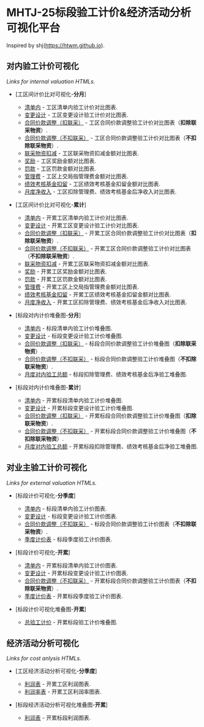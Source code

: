 # MHTJ-25标段验工计价&经济活动分析可视化平台 

Inspired by shj(https://htwm.github.io).

## 对内验工计价可视化

*Links for internal valuation HTMLs.*

- [工区间计价比对可视化-**分月**]
    - [清单内](./InternalValuationHTML/清单内计价表.html) - 工区清单内验工计价对比图表.
    - [变更设计](./InternalValuationHTML/二类变更设计计价表.html) - 工区变更设计验工计价对比图表.
    - [合同价款调整（扣联采）](./InternalValuationHTML/合同价款调整计价表.html) - 工区合同价款调整验工计价对比图表（**扣除联采物资**）.
    - [合同价款调整（不扣联采）](./InternalValuationHTML/合同价款调整计价表-含联采.html) - 工区合同价款调整验工计价对比图表（**不扣除联采物资**）.
    - [联采物资扣减](./InternalValuationHTML/联采物资扣减.html) - 工区联采物资扣减金额对比图表.
    - [奖励](./InternalValuationHTML/奖励.html) - 工区奖励金额对比图表.
    - [罚款](./InternalValuationHTML/罚款.html) - 工区罚款金额对比图表.
    - [管理费](./InternalValuationHTML/管理费.html) - 工区上交局指管理费金额对比图表.
    - [绩效考核基金扣留](./InternalValuationHTML/绩效考核基金扣留.html) - 工区绩效考核基金扣留金额对比图表.
    - [月度净收入](./InternalValuationHTML/月度净收入.html) - 工区扣除管理费、绩效考核基金后净收入对比图表.
    
- [工区间计价比对可视化-**累计**]
    - [清单内](./InternalValuationHTML/(SUM)清单内开价表.html) - 开累工区清单内验工计价对比图表.
    - [变更设计](./InternalValuationHTML/(SUM)二类变更设计计价表.html) - 开累工区变更设计验工计价对比图表.
    - [合同价款调整（扣联采）](./InternalValuationHTML/(SUM)合同价款调整计价表.html) - 开累工区合同价款调整验工计价对比图表（**扣除联采物资**）.
    - [合同价款调整（不扣联采）](./InternalValuationHTML/(SUM)合同价款调整计价表-含联采.html) - 开累工区合同价款调整验工计价对比图表（**不扣除联采物资**）.
    - [联采物资扣减](./InternalValuationHTML/(SUM)联采物资扣减.html) - 开累工区联采物资扣减金额对比图表.
    - [奖励](./InternalValuationHTML/(SUM)奖励.html) - 开累工区奖励金额对比图表.
    - [罚款](./InternalValuationHTML/(SUM)罚款.html) - 开累工区罚款金额对比图表.
    - [管理费](./InternalValuationHTML/(SUM)管理费.html) - 开累工区上交局指管理费金额对比图表.
    - [绩效考核基金扣留](./InternalValuationHTML/(SUM)绩效考核基金扣留.html) - 开累工区绩效考核基金扣留金额对比图表.
    - [月度净收入](./InternalValuationHTML/(SUM)月度净收入.html) - 开累工区扣除管理费、绩效考核基金后净收入对比图表.

- [标段对内计价堆叠图-**分月**]
    - [清单内](./InternalValuationHTML/清单内产值-Merge.html) - 标段清单内验工计价堆叠图.
    - [变更设计](./InternalValuationHTML/变更设计产值-Merge.html) - 标段变更设计验工计价堆叠图.
    - [合同价款调整（扣联采）](./InternalValuationHTML/合同价款调整产值-Merge.html) - 标段合同价款调整验工计价堆叠图（**扣除联采物资**）.
    - [合同价款调整（不扣联采）](./InternalValuationHTML/合同价款调整产值-含联采-Merge.html) - 标段合同价款调整验工计价堆叠图（**不扣除联采物资**）.
    - [月度对内验工总额](./InternalValuationHTML/月度净收入-Merge.html) - 标段扣除管理费、绩效考核基金后净验工堆叠图.

- [标段对内计价堆叠图-**累计**]
    - [清单内](./InternalValuationHTML/(SUM)清单内产值-Merge.html) - 开累标段清单内验工计价堆叠图.
    - [变更设计](./InternalValuationHTML/(SUM)变更设计产值-Merge.html) - 开累标段变更设计验工计价堆叠图.
    - [合同价款调整（扣联采）](./InternalValuationHTML/(SUM)合同价款调整产值-Merge.html) - 开累标段合同价款调整验工计价堆叠图（**扣除联采物资**）.
    - [合同价款调整（不扣联采）](./InternalValuationHTML/(SUM)合同价款调整产值-含联采-Merge.html) - 开累标段合同价款调整验工计价堆叠图（**不扣除联采物资**）.
    - [月度对内验工总额](./InternalValuationHTML/(SUM)月度净收入-Merge.html) - 开累标段扣除管理费、绩效考核基金后净验工堆叠图.

## 对业主验工计价可视化

*Links for external valuation HTMLs.*

- [标段计价可视化-**分季度**]
    - [清单内](./ExternalValuationHTML/清单内计价表.html) - 标段清单内验工计价图表.
    - [变更设计](./ExternalValuationHTML/二类变更设计计价表.html) - 标段变更设计验工计价图表.
    - [合同价款调整（不扣联采）](./ExternalValuationHTML/合同价款调整计价表.html) - 标段合同价款调整验工计价图表（**不扣除联采物资**）.
    - [季度计价表](./ExternalValuationHTML/季度计价表.html) - 标段季度验工计价图表.

- [标段计价可视化-**开累**]
    - [清单内](./ExternalValuationHTML/(SUM)清单内计价表.html) - 开累标段清单内验工计价图表.
    - [变更设计](./ExternalValuationHTML/(SUM)二类变更设计计价表.html) - 开累标段变更设计验工计价图表.
    - [合同价款调整（不扣联采）](./ExternalValuationHTML/(SUM)合同价款调整计价表.html) - 开累标段合同价款调整验工计价图表（**不扣除联采物资**）.
    - [季度计价表](./ExternalValuationHTML/(SUM)季度计价表.html) - 开累标段季度验工计价图表.

- [标段计价可视化堆叠图-**开累**]
    - [总验工计价](./ExternalValuationHTML/(SUM)季度总产值-Merge.html) - 开累标段验工计价堆叠图.

## 经济活动分析可视化

*Links for cost anlysis HTMLs.*

- [工区经济活动分析可视化-**分季度**]
    - [利润表](./CostAnalysisHTML/(SUM)利润表.html) - 开累工区利润图表.
    - [利润率表](./CostAnalysisHTML/(SUM)利润率表.html) - 开累工区利润率图表.

- [标段经济活动分析可视化堆叠图-**开累**]
    - [利润表](./CostAnalysisHTML/(SUM)利润表-Merge.html) - 开累标段利润图表.